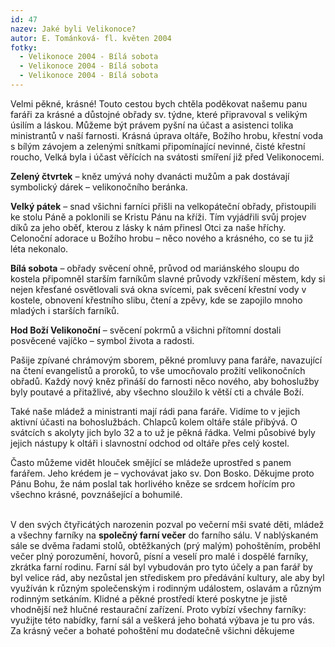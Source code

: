 ```yaml
---
id: 47
nazev: Jaké byli Velikonoce?
autor: E. Tománková- fl. květen 2004
fotky:
  - Velikonoce 2004 - Bílá sobota
  - Velikonoce 2004 - Bílá sobota
  - Velikonoce 2004 - Bílá sobota
---
```

Velmi pěkné, krásné! Touto cestou bych chtěla poděkovat našemu panu faráři za krásné a důstojné obřady sv. týdne, které připravoval s velikým úsilím a láskou. Můžeme být právem pyšní na účast a asistenci tolika ministrantů v naší farnosti. Krásná úprava oltáře, Božího hrobu, křestní voda s bílým závojem a zelenými snítkami připomínající nevinné, čisté křestní roucho, Velká byla i účast věřících na svátosti smíření již před Velikonocemi.
<p>
<b>Zelený čtvrtek</b> – kněz umývá nohy dvanácti mužům a pak dostávají symbolický dárek – velikonočního beránka.
<p>
<b>Velký pátek</b> – snad všichni farníci přišli na velkopáteční obřady, přistoupili ke stolu Páně a poklonili se Kristu Pánu na kříži. Tím vyjádřili svůj projev díků za jeho oběť, kterou z lásky k nám přinesl Otci za naše hříchy. Celonoční adorace u Božího hrobu – něco nového a krásného, co se tu již léta nekonalo. 
<p>
<b>Bílá sobota</b> – obřady svěcení ohně, průvod od mariánského sloupu do kostela připomněl starším farníkům slavné průvody vzkříšení městem, kdy si nejen křesťané osvětlovali svá okna svícemi, pak svěcení křestní vody v kostele, obnovení křestního slibu, čtení a zpěvy, kde se zapojilo mnoho mladých i starších farníků. 
<p>
<b>Hod Boží Velikonoční</b> – svěcení pokrmů a všichni přítomní dostali posvěcené vajíčko – symbol života a radosti. 	
<p>
Pašije zpívané chrámovým sborem, pěkné promluvy pana faráře, navazující na čtení evangelistů a proroků, to vše umocňovalo prožití velikonočních obřadů. Každý nový kněz přináší do farnosti něco nového, aby bohoslužby byly poutavé a přitažlivé, aby všechno sloužilo k větší cti a chvále Boží.
<p>
Také naše mládež a ministranti mají rádi pana faráře. Vidíme to v jejich aktivní účasti na bohoslužbách. Chlapců kolem oltáře stále přibývá. O svátcích s akolyty jich bylo 32 a to už je pěkná řádka. Velmi působivé byly jejich nástupy k oltáři i slavnostní odchod od oltáře přes celý kostel. 
<p>
Často můžeme vidět hlouček smějící se mládeže uprostřed s panem farářem. Jeho krédem je – vychovávat jako sv. Don Bosko. Děkujme proto Pánu Bohu, že nám poslal tak horlivého kněze se srdcem hořícím pro všechno krásné, povznášející a bohumilé.
<p>
<br>V den svých čtyřicátých narozenin pozval po večerní mši svaté děti, mládež a všechny farníky na <b>společný farní večer</b> do farního sálu. V nablýskaném sále se dvěma řadami stolů, obtěžkaných (prý malým) pohoštěním, proběhl večer plný porozumění, hovorů, písní a veselí pro malé i dospělé farníky, zkrátka farní rodinu. Farní sál byl vybudován pro tyto účely a pan farář by byl velice rád, aby nezůstal jen střediskem pro předávání kultury, ale aby byl využíván k různým společenským i rodinným událostem, oslavám a různým rodinným setkáním. Klidné a pěkné prostředí které poskytne je jistě vhodnější než hlučné restaurační zařízení. Proto vybízí všechny farníky: využijte  této  nabídky, farní sál a veškerá jeho bohatá výbava je tu pro vás. Za krásný večer a bohaté pohoštění mu dodatečně všichni děkujeme   
